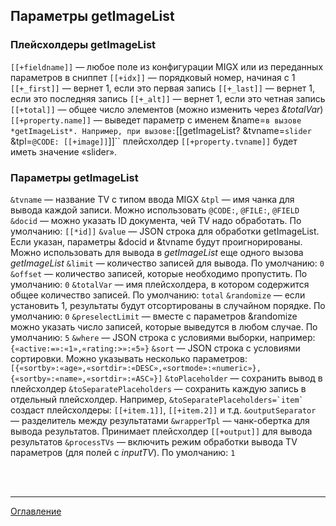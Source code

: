 ## Параметры getImageList

### Плейсхолдеры getImageList

`[[+fieldname]]` — любое поле из конфигурации MIGX или из переданных параметров в сниппет
`[[+idx]]` — порядковый номер, начиная с 1
`[[+_first]]` — вернет 1, если это первая запись
`[[+_last]]` — вернет 1, если это последняя запись
`[[+_alt]]` — вернет 1, если это четная запись
`[[+total]]` — общее число элементов (можно изменить через *&totalVar*)
`[[+property.name]]` — выведет параметр с именем &name=`` в вызове *getImageList*. Например, при вызове:
  ``[[getImageList? &tvname=`slider` &tpl=`@CODE: [[+image]]`]]``
  плейсхолдер `[[+property.tvname]]` будет иметь значение «slider».


### Параметры getImageList

`&tvname` — название TV с типом ввода MIGX
`&tpl` — имя чанка для вывода каждой записи. Можно использовать `@CODE:`, `@FILE:`, `@FIELD`
`&docid` — можно указать ID документа, чей TV надо обработать. По умолчанию: `[[*id]]`
`&value` — JSON строка для обработки getImageList. Если указан, параметры &docid и &tvname будут проигнорированы. Можно использовать для вывода в *getImageList* еще одного вызова *getImageList*
`&limit` — количество записей для вывода. По умолчанию: `0`
`&offset` — количество записей, которые необходимо пропустить. По умолчанию: `0`
`&totalVar` — имя плейсхолдера, в котором содержится общее количество записей. По умолчанию: `total`
`&randomize` — если установить 1, результаты будут отсортированы в случайном порядке. По умолчанию: `0`
`&preselectLimit` — вместе с параметров &randomize можно указать число записей, которые выведутся в любом случае. По умолчанию: `5`
`&where` — JSON строка с условиями выборки, например: `{«active:=»:«1»,«rating:>»:«5»}`
`&sort` — JSON строка с условиями сортировки. Можно указывать несколько параметров: `[{«sortby»:«age»,«sortdir»:«DESC»,«sortmode»:«numeric»},{«sortby»:«name»,«sortdir»:«ASC»}]`
`&toPlaceholder` — сохранить вывод в плейсхолдер
`&toSeparatePlaceholders` — сохранить каждую запись в отдельный плейсхолдер. Например, ``&toSeparatePlaceholders=`item` `` создаст плейсхолдеры: `[[+item.1]]`, `[[+item.2]]` и т.д.
`&outputSeparator` — разделитель между результатами
`&wrapperTpl` — чанк-обертка для вывода результатов. Принимает плейсхолдер `[[+output]]` для вывода результатов
`&processTVs` — включить режим обработки вывода TV параметров (для полей с *inputTV*). По умолчанию: `1`

<br>
<br>

---
[Оглавление](https://github.com/LexDonowan/DevTips/blob/main/ModxRecipes/README.md)
